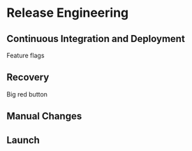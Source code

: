 # Release Engineering

## Continuous Integration and Deployment

Feature flags

## Recovery

Big red button

## Manual Changes

[^a]: The name comes from the practice of bringing canaries into coal mines to detect carbon monoxide. Canaries, being smaller animals, have faster metabolisms than human and so are affected by carbon monoxide poisoning before humans.

## Launch
